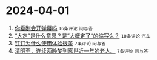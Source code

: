 # 2024-04-01

1. [你看剧会开弹幕吗](https://www.v2ex.com/t/1028643) `16条评论` `问与答`
1. [“大定”是什么意思？是”大概定了“的缩写么？](https://www.v2ex.com/t/1028647) `10条评论` `汽车`
1. [钉钉为什么使用体验很差](https://www.v2ex.com/t/1028650) `7条评论` `问与答`
1. [清明至，连续两晚梦到离世近一年的老人。](https://www.v2ex.com/t/1028644) `7条评论` `问与答`
